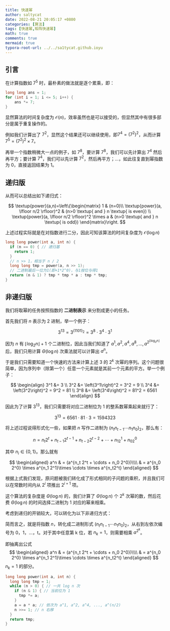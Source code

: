 ```yaml
---
title: 快速幂
author: saltycat
date: 2022-08-21 20:05:17 +0800
categories: [算法]
tags: [快速幂,矩阵快速幂]
math: true
comments: true
mermaid: true
typora-root-url: ../../sa1tycat.github.ioyu
---
```






## 引言

在计算指数如 $7^5$ 时，最朴素的做法就是逐个累乘，即：

```c++
long long ans = 1;
for (int i = 1; i <= 5; i++) {
    ans *= 7;
}
```

显然算法的时间复杂度为 $\mathcal{O}(n)$，效率虽然也是可以接受的，但显然其中有很多部分是属于重复操作的。

例如我们计算出了 $7^2$，显然这个结果还可以继续使用，即$7^4=(7^2)^2$，从而计算 $7^5=(7^2)^2\times7$。

再举一个指数稍微大一点的例子，如 $7^8$，要计算 $7^8$，我们可以先计算出 $7^4$ 然后再平方；要计算 $7^4$，我们可以先计算 $7^2$，然后再平方；...，如此往复直到幂指数为 0，直接返回结果为 1。

## 递归版

从而可以总结出如下递归式：

 $$ \textup{power}(a,n)=\left\{\begin{matrix}
1 & (n=0)\\ 
\textup{power}(a, \lfloor n/2 \rfloor)^2 & (n>0 \textup{ and } n \textup{ is even}) \\ 
\textup{power}(a, \lfloor n/2 \rfloor)^2 \times a & (n>0 \textup{ and } n \textup{ is odd})
\end{matrix}\right. $$

上述过程实际就是在对指数进行二分，因此可知该算法的时间复杂度为 $\mathcal{O}(\log n)$ 

```c++
long long power(int a, int n) {
  if (n == 0) { // 递归基
    return 1;
  }
  // n >> 1，相当于 n / 2
  long long tmp = power(a, n >> 1);
  // 二进制最后一位为1(即+1*2^0)，与1按位与得1
  return (n & 1) ? tmp * tmp * a : tmp * tmp;
}
```



## 非递归版

我们将取幂的任务按照指数的 **二进制表示** 来分割成更小的任务。

首先我们将 $n$ 表示为 2 进制，举一个例子：

$$
3^{13} = 3^{(1101)_2} = 3^8 \cdot 3^4 \cdot 3^1
$$

因为 $n$ 有 $\lfloor \log_2 n \rfloor + 1$ 个二进制位，因此当我们知道了 $a^1, a^2, a^4, a^8, \dots, a^{2^{\lfloor \log_2 n \rfloor}}$ 后，我们只用计算 $\Theta(\log n)$ 次乘法就可以计算出 $a^n$。

于是我们只需要知道一个快速的方法来计算上述 3 的 $2^k$ 次幂的序列。这个问题很简单，因为序列中（除第一个）任意一个元素就是其前一个元素的平方。举一个例子：

$$
\begin{align}
3^1 &= 3 \\
3^2 &= \left(3^1\right)^2 = 3^2 = 9 \\
3^4 &= \left(3^2\right)^2 = 9^2 = 81 \\
3^8 &= \left(3^4\right)^2 = 81^2 = 6561
\end{align}
$$

因此为了计算 $3^{13}$，我们只需要将对应二进制位为 1 的整系数幂乘起来就行了：

$$
3^{13} = 6561 \cdot 81 \cdot 3 = 1594323
$$

将上述过程说得形式化一些，如果把 $n$ 写作二进制为 $(n_tn_{t-1}\cdots n_1n_0)_2$，那么有：

$$
n = n_t2^t + n_{t-1}2^{t-1} + n_{t-2}2^{t-2} + \cdots + n_12^1 + n_02^0
$$

其中 $n_i\in\{0,1\}$。那么就有

$$
\begin{aligned}
a^n & = (a^{n_t 2^t + \cdots + n_0 2^0})\\\\
& = a^{n_0 2^0} \times a^{n_1 2^1}\times \cdots \times a^{n_t2^t}
\end{aligned}
$$

根据上式我们发现，原问题被我们转化成了形式相同的子问题的乘积，并且我们可以在常数时间内从 $2^i$ 项推出 $2^{i+1}$ 项。

这个算法的复杂度是 $\Theta(\log n)$ 的，我们计算了 $\Theta(\log n)$ 个 $2^k$ 次幂的数，然后花费 $\Theta(\log n)$ 的时间选择二进制为 1 对应的幂来相乘。

考虑到递归的开销较大，可以转化为以下非递归方式：

简而言之，就是将指数 $n$，转化成二进制形式 $(n_tn_{t-1}\cdots n_1n_0)_2$，从右到左依次编号为 0，1，...，t。对于其中任意第 k 位，若 $n_k=1$，则需要相乘 $a^{2^k}$。

即抽离出公式
$$
\begin{aligned}
a^n & = (a^{n_t 2^t + \cdots + n_0 2^0})\\\\
& = a^{n_0 2^0} \times a^{n_1 2^1}\times \cdots \times a^{n_t2^t}
\end{aligned}
$$
$n_k=1$ 的部分。

```c++
long long power(int a, int n) {
  long long tmp = 1;
  while (n > 0) { // 一共 log n 次
    if (n & 1) { // 当前位为 1
      tmp *= a;
    }
    a = a * a; // 依次为 a^1, a^2, a^4, ..., a^(n/2)
    n >>= 1; // n 右移
  }
  return tmp;
}
```

